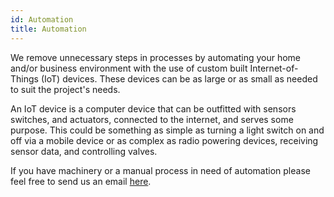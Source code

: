 ```yaml
---
id: Automation
title: Automation
---
```


We remove unnecessary steps in processes by automating your home and/or business environment with the use of custom built Internet-of-Things (IoT) devices. These devices can be as large or as small as needed to suit the project's needs.

An IoT device is a computer device that can be outfitted with sensors switches, and actuators, connected to the internet, and serves some purpose. This could be something as simple as turning a light switch on and off via a mobile device or as complex as radio powering devices, receiving sensor data, and controlling valves. 

If you have machinery or a manual process in need of automation please feel free to send us an email [here](mailto:luke@automatedtechnicalsolutions.com).
